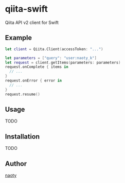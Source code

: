 # qiita-swift

Qiita API v2 client for Swift

## Example

```swift
let client = Qiita.Client(accessToken: "...")

let parameters = ["query": "user:naoty_k"]
let request = client.getItems(parameters: parameters)
request.onComplete { items in
  // ...
}
request.onError { error in
  // ...
}
request.resume()
```

## Usage

TODO

## Installation

TODO

## Author

[naoty](https://github.com/naoty)
